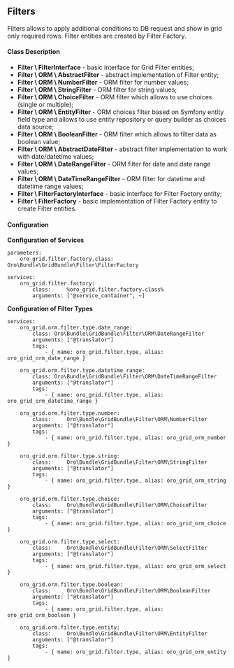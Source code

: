 Filters
-------

Filters allows to apply additional conditions to DB request and show in grid only required rows. Filter entities are created by Filter Factory.

#### Class Description

* **Filter \ FilterInterface** - basic interface for Grid Filter entities;
* **Filter \ ORM \ AbstractFilter** - abstract implementation of Filter entity;
* **Filter \ ORM \ NumberFilter** - ORM filter for number values;
* **Filter \ ORM \ StringFilter** - ORM filter for string values;
* **Filter \ ORM \ ChoiceFilter** - ORM filter which allows to use choices (single or multiple);
* **Filter \ ORM \ EntityFilter** - ORM choices filter based on Symfony entity field type and allows to use
entity repository or query builder as choices data source;
* **Filter \ ORM \ BooleanFilter** - ORM filter which allows to filter data as boolean value;
* **Filter \ ORM \ AbstractDateFilter** - abstract filter implementation to work with date/datetime values;
* **Filter \ ORM \ DateRangeFilter** - ORM filter for date and date range values;
* **Filter \ ORM \ DateTimeRangeFilter** - ORM filter for datetime and datetime range values;
* **Filter \ FilterFactoryInterface** - basic interface for Filter Factory entity;
* **Filter \ FilterFactory** - basic implementation of Filter Factory entity to create Filter entities.

#### Configuration

**Configuration of Services**

```
parameters:
    oro_grid.filter.factory.class: Oro\Bundle\GridBundle\Filter\FilterFactory

services:
    oro_grid.filter.factory:
        class:     %oro_grid.filter.factory.class%
        arguments: ["@service_container", ~]
```

**Configuration of Filter Types**

```
services:
    oro_grid.orm.filter.type.date_range:
        class: Oro\Bundle\GridBundle\Filter\ORM\DateRangeFilter
        arguments: ["@translator"]
        tags:
            - { name: oro_grid.filter.type, alias: oro_grid_orm_date_range }

    oro_grid.orm.filter.type.datetime_range:
        class: Oro\Bundle\GridBundle\Filter\ORM\DateTimeRangeFilter
        arguments: ["@translator"]
        tags:
            - { name: oro_grid.filter.type, alias: oro_grid_orm_datetime_range }

    oro_grid.orm.filter.type.number:
        class:     Oro\Bundle\GridBundle\Filter\ORM\NumberFilter
        arguments: ["@translator"]
        tags:
            - { name: oro_grid.filter.type, alias: oro_grid_orm_number }

    oro_grid.orm.filter.type.string:
        class:     Oro\Bundle\GridBundle\Filter\ORM\StringFilter
        arguments: ["@translator"]
        tags:
            - { name: oro_grid.filter.type, alias: oro_grid_orm_string }

    oro_grid.orm.filter.type.choice:
        class:     Oro\Bundle\GridBundle\Filter\ORM\ChoiceFilter
        arguments: ["@translator"]
        tags:
            - { name: oro_grid.filter.type, alias: oro_grid_orm_choice }

    oro_grid.orm.filter.type.select:
        class:     Oro\Bundle\GridBundle\Filter\ORM\SelectFilter
        arguments: ["@translator"]
        tags:
            - { name: oro_grid.filter.type, alias: oro_grid_orm_select }

    oro_grid.orm.filter.type.boolean:
        class:     Oro\Bundle\GridBundle\Filter\ORM\BooleanFilter
        arguments: ["@translator"]
        tags:
            - { name: oro_grid.filter.type, alias: oro_grid_orm_boolean }

    oro_grid.orm.filter.type.entity:
        class:     Oro\Bundle\GridBundle\Filter\ORM\EntityFilter
        arguments: ["@translator"]
        tags:
            - { name: oro_grid.filter.type, alias: oro_grid_orm_entity }
```
